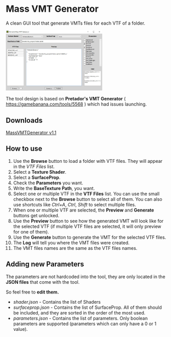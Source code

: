# Mass VMT Generator

A clean GUI tool that generate VMTs files for each VTF of a folder.

<img src="Images/MainMenu.jpg" width="60%" />

The tool design is based on **Pretador's VMT Generator** ( https://gamebanana.com/tools/5568 ) which had issues launching.

## Downloads

[MassVMTGenerator v1.1](https://github.com/Moltard/MassVMTGenerator/releases/latest)

## How to use

1. Use the **Browse** button to load a folder with VTF files. They will appear in the *VTF Files* list.
2. Select a **Texture Shader**.
3. Select a **SurfaceProp**.
4. Check the **Parameters** you want.
5. Write the **BaseTexture Path**, you want.
6. Select one or multiple VTF in the **VTF Files** list. You can use the small checkbox next to the **Browse** button to select all of them. You can also use shortcuts like *Ctrl+A*, *Ctrl*, *Shift* to select multiple files.
7. When one or multiple VTF are selected, the **Preview** and **Generate** buttons get unlocked.
8. Use the **Preview** button to see how the generated VMT will look like for the selected VTF (if multiple VTF files are selected, it will only preview for one of them).
9. Use the **Generate** button to generate the VMT for the selected VTF files.
10. The **Log** will tell you where the VMT files were created.
11. The VMT files names are the same as the VTF files names.

## Adding new Parameters

The parameters are not hardcoded into the tool, they are only located in the **JSON files** that come with the tool. 

So feel free to **edit them.** 

- *shader.json* - Contains the list of Shaders
- *surfaceprop.json* - Contains the list of SurfaceProp. All of them should be included, and they are sorted in the order of the most used.
- *parameters.json* - Contains the list of parameters. Only boolean parameters are supported (parameters which can only have a 0 or 1 value).

